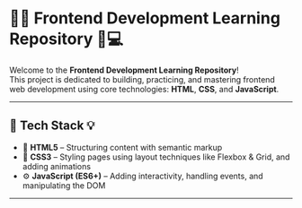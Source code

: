# 🌟🎨 Frontend Development Learning Repository 🚀💻

Welcome to the **Frontend Development Learning Repository**!  
This project is dedicated to building, practicing, and mastering frontend web development using core technologies: **HTML**, **CSS**, and **JavaScript**.

---

## 🧱 Tech Stack 💡

- 📝 **HTML5** – Structuring content with semantic markup
- 🎨 **CSS3** – Styling pages using layout techniques like Flexbox & Grid, and adding animations
- ⚙️ **JavaScript (ES6+)** – Adding interactivity, handling events, and manipulating the DOM

---
